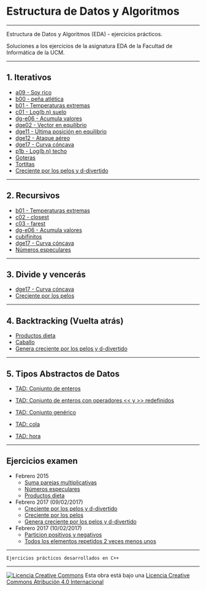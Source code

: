 <!--
Esta obra está bajo una licencia Licencia Creative Commons Atribución 4.0 Internacional.
Licencia: http://creativecommons.org/licenses/by/4.0/
-->
# Estructura de Datos y Algoritmos
---

Estructura de Datos y Algoritmos (EDA) - ejercicios prácticos.

Soluciones a los ejercicios de la asignatura EDA de la Facultad de
Informática de la UCM.

---
## 1. Iterativos
- [a09 - Soy rico](https://github.com/javimv36/EDA/blob/master/files/a09.cpp)
- [b00 - peña atlética](https://github.com/javimv36/EDA/blob/master/files/b00.cpp)
- [b01 - Temperaturas extremas](https://github.com/javimv36/EDA/blob/master/files/b01.cpp)
- [c01 - Log(b,n) suelo](https://github.com/javimv36/EDA/blob/master/files/c01.cpp)
- [dg-e06 - Acumula valores](https://github.com/javimv36/EDA/blob/master/files/dg-e06.cpp)
- [dge02 - Vector en equilibrio](https://github.com/javimv36/EDA/blob/master/files/dge02.cpp)
- [dge11 - Última posición en equilibrio](https://github.com/javimv36/EDA/blob/master/files/dge11.cpp)
- [dge12 - Ataque aéreo](https://github.com/javimv36/EDA/blob/master/files/dge12.cpp)
- [dge17 - Curva cóncava](https://github.com/javimv36/EDA/blob/master/files/dge17.cpp)
- [p1b - Log(b,n) techo](https://github.com/javimv36/EDA/blob/master/files/p1b.cpp)
- [Goteras](https://github.com/javimv36/EDA/blob/master/files/goteras.cpp)
- [Tortitas](https://github.com/javimv36/EDA/blob/master/files/tortitas.cpp)
- [Creciente por los pelos y d-divertido](https://github.com/javimv36/EDA/blob/master/files/feb17-1.cpp)

---
## 2. Recursivos
- [b01 - Temperaturas extremas](https://github.com/javimv36/EDA/blob/master/files/b01.cpp)
- [c02 - closest](https://github.com/javimv36/EDA/blob/master/files/c02.cpp)
- [c03 - farest](https://github.com/javimv36/EDA/blob/master/files/c03.cpp)
- [dg-e06 - Acumula valores](https://github.com/javimv36/EDA/blob/master/files/dg-e06.cpp)
- [cubifinitos](https://github.com/javimv36/EDA/blob/master/files/cubifinitos.cpp)
- [dge17 - Curva cóncava](https://github.com/javimv36/EDA/blob/master/files/dge17.cpp)
- [Números especulares](https://github.com/javimv36/EDA/blob/master/files/feb15-2.cpp)

---
## 3. Divide y vencerás
- [dge17 - Curva cóncava](https://github.com/javimv36/EDA/blob/master/files/dge17.cpp)
- [Creciente por los pelos](https://github.com/javimv36/EDA/blob/master/files/feb17-2.cpp)

---
## 4. Backtracking (Vuelta atrás)
- [Productos dieta](https://github.com/javimv36/EDA/blob/master/files/feb15-3.cpp)
- [Caballo](https://github.com/javimv36/EDA/blob/master/files/caballo.cpp)
- [Genera creciente por los pelos y d-divertido](https://github.com/javimv36/EDA/blob/master/files/feb17-3.cpp)

---
## 5. Tipos Abstractos de Datos
- [TAD: Conjunto de enteros](https://github.com/javimv36/EDA/blob/master/files/conjunto)

- [TAD: Conjunto de enteros con operadores << y >> redefinidos](https://github.com/javimv36/EDA/tree/master/files/tads/soi3)
- [TAD: Conjunto genérico](https://github.com/javimv36/EDA/tree/master/files/tads/setGeneric)

- [TAD: cola](https://github.com/javimv36/EDA/tree/master/files/tads/cola)

- [TAD: hora](https://github.com/javimv36/EDA/tree/master/files/tads/horaTren)


---
## Ejercicios examen
- Febrero 2015
  - [Suma parejas multiplicativas](https://github.com/javimv36/EDA/blob/master/files/feb15-1.cpp)
  - [Números especulares](https://github.com/javimv36/EDA/blob/master/files/feb15-2.cpp)
  - [Productos dieta](https://github.com/javimv36/EDA/blob/master/files/feb15-3.cpp)
- Febrero 2017 (09/02/2017)
  - [Creciente por los pelos y d-divertido](https://github.com/javimv36/EDA/blob/master/files/feb17-1.cpp)
  - [Creciente por los pelos](https://github.com/javimv36/EDA/blob/master/files/feb17-2.cpp)
  - [Genera creciente por los pelos y d-divertido](https://github.com/javimv36/EDA/blob/master/files/feb17-3.cpp)
- Febrero 2017 (10/02/2017)
  - [Particion positivos y negativos](https://github.com/javimv36/EDA/blob/master/files/feb17-1-C.cpp)
  - [Todos los elementos repetidos 2 veces menos unos](https://github.com/javimv36/EDA/blob/master/files/feb17-2-C.cpp)


---

~~~~
Ejercicios prácticos desarrollados en C++
~~~~
---
[![Licencia Creative Commons](https://i.creativecommons.org/l/by/4.0/88x31.png)](http://creativecommons.org/licenses/by/4.0/)
Esta obra está bajo una  [Licencia Creative Commons Atribución 4.0 Internacional](http://creativecommons.org/licenses/by/4.0/)
